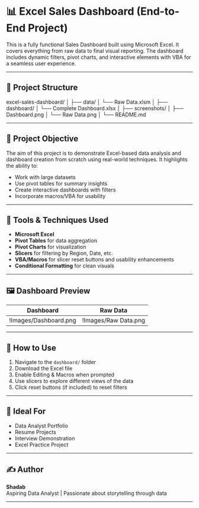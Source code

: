 # 📊 Excel Sales Dashboard (End-to-End Project)

This is a fully functional Sales Dashboard built using Microsoft Excel. It covers everything from raw data to final visual reporting. The dashboard includes dynamic filters, pivot charts, and interactive elements with VBA for a seamless user experience.

---

## 📁 Project Structure

excel-sales-dashboard/
│
├── data/
│   └── Raw Data.xlsm
│
├── dashboard/
│   └── Complete Dashboard.xlsx
│
├── screenshots/
│   ├── Dashboard.png
│   └── Raw Data.png
│
└── README.md


---

## 🧠 Project Objective

The aim of this project is to demonstrate Excel-based data analysis and dashboard creation from scratch using real-world techniques. It highlights the ability to:
- Work with large datasets
- Use pivot tables for summary insights
- Create interactive dashboards with filters
- Incorporate macros/VBA for usability

---

## 🔧 Tools & Techniques Used

- **Microsoft Excel**
- **Pivot Tables** for data aggregation
- **Pivot Charts** for visualization
- **Slicers** for filtering by Region, Date, etc.
- **VBA/Macros** for slicer reset buttons and usability enhancements
- **Conditional Formatting** for clean visuals

---

## 🖼️ Dashboard Preview

| Dashboard | Raw Data |
|----------|----------|
| !Images/Dashboard.png | !Images/Raw Data.png |

---

## 🚀 How to Use

1. Navigate to the `dashboard/` folder
2. Download the Excel file
3. Enable Editing & Macros when prompted
4. Use slicers to explore different views of the data
5. Click reset buttons (if included) to reset filters

---

## 💼 Ideal For

- Data Analyst Portfolio
- Resume Projects
- Interview Demonstration
- Excel Practice Project

---

## ✍️ Author

**Shadab**  
Aspiring Data Analyst | Passionate about storytelling through data

---



